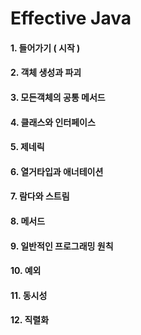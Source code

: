 # Effective Java
#### 1. 들어가기 ( 시작 ) 
#### 2. 객체 생성과 파괴 
#### 3. 모든객체의 공통 메서드
#### 4. 클래스와 인터페이스
#### 5. 제네릭
#### 6. 열거타입과 애너테이션
#### 7. 람다와 스트림
#### 8. 메서드
#### 9. 일반적인 프로그래밍 원칙
#### 10. 예외
#### 11. 동시성
#### 12. 직렬화
